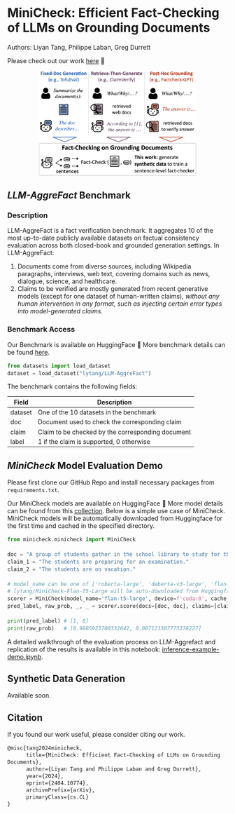 # MiniCheck: Efficient Fact-Checking of LLMs on Grounding Documents

Authors: Liyan Tang, Philippe Laban, Greg Durrett

Please check out our work [here](https://arxiv.org/pdf/2404.10774.pdf) 📃

<p align="center">
    <img src="./images/main-figure.png" width="360">
</p>


## *LLM-AggreFact* Benchmark

### Description

LLM-AggreFact is a fact verification benchmark. It aggregates 10 of the most up-to-date publicly available datasets on factual consistency evaluation across both closed-book and grounded generation settings. In LLM-AggreFact:
1. Documents come from diverse sources, including Wikipedia paragraphs, interviews, web text, covering domains such as news, dialogue, science, and healthcare.
2. Claims to be verified are mostly generated from recent generative models (except for one dataset of human-written claims), *without any human intervention in any format, such as injecting certain error types into model-generated claims*.

### Benchmark Access

Our Benchmark is available on HuggingFace 🤗 More benchmark details can be found [here](https://huggingface.co/datasets/lytang/LLM-AggreFact).

```python
from datasets import load_dataset
dataset = load_dataset("lytang/LLM-AggreFact")
```

The benchmark contains the following fields:

|Field| Description |
|--|--|
|dataset| One of the 10 datasets in the benchmark|
|doc| Document used to check the corresponding claim|
|claim| Claim to be checked by the corresponding document|
|label| 1 if the claim is supported, 0 otherwise|

## *MiniCheck* Model Evaluation Demo

Please first clone our GitHub Repo and install necessary packages from `requirements.txt`. 

Our MiniCheck models are available on HuggingFace 🤗 More model details can be found from this [collection](https://huggingface.co/collections/lytang/minicheck-and-llm-aggrefact-661c5d387082ad0b433dec65). Below is a simple use case of MiniCheck. MiniCheck models will be automatically downloaded from Huggingface for the first time and cached in the specified directory.


```python
from minicheck.minicheck import MiniCheck

doc = "A group of students gather in the school library to study for their upcoming final exams."
claim_1 = "The students are preparing for an examination."
claim_2 = "The students are on vacation."

# model_name can be one of ['roberta-large', 'deberta-v3-large', 'flan-t5-large']
# lytang/MiniCheck-Flan-T5-Large will be auto-downloaded from Huggingface for the first time
scorer = MiniCheck(model_name='flan-t5-large', device=f'cuda:0', cache_dir='./ckpts')
pred_label, raw_prob, _, _ = scorer.score(docs=[doc, doc], claims=[claim_1, claim_2])

print(pred_label) # [1, 0]
print(raw_prob)   # [0.9805923700332642, 0.007121307775378227]
```

A detailed walkthrough of the evaluation process on LLM-Aggrefact and replication of the results is available in this notebook: [inference-example-demo.ipynb](./inference-example-demo.ipynb).


## Synthetic Data Generation 

Available soon.


## Citation

If you found our work useful, please consider citing our work.
```{bibtex}
@misc{tang2024minicheck,
      title={MiniCheck: Efficient Fact-Checking of LLMs on Grounding Documents}, 
      author={Liyan Tang and Philippe Laban and Greg Durrett},
      year={2024},
      eprint={2404.10774},
      archivePrefix={arXiv},
      primaryClass={cs.CL}
}
```